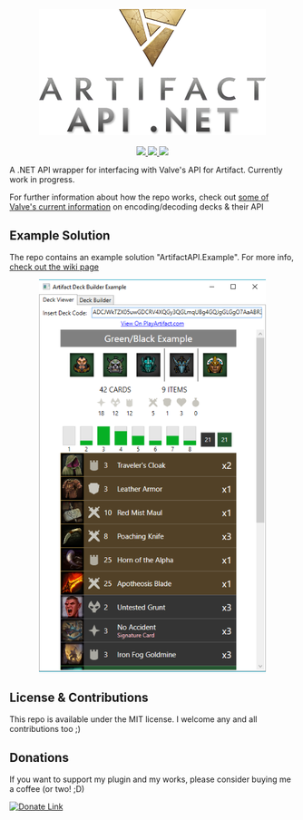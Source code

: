 <p align="center">
  <a href="">
    <img width=400 src="/docs/assets/images/artifactapiNETLogo.png">
  </a>
  
  <br/>
  <br/>

  <a href="https://twitter.com/_JShepherd">
    <img src="https://img.shields.io/badge/twitter-__JShepherd-blue.svg?style=flat-square.svg"/>
  </a>
  <a href="https://joshlmao.github.io/ArtifactAPI.NET">
    <img src="https://img.shields.io/badge/documentation-available-brightgreen.svg?style=flat-square.svg"/>
  </a>
  <a href="https://github.com/JoshLmao/ArtifactAPI.NET/releases">
    <img src="https://img.shields.io/badge/release-v0.1.01-brightgreen.svg?style=flat-square.svg"/>
  </a>
</p>

A .NET API wrapper for interfacing with Valve's API for Artifact. Currently work in progress.

For further information about how the repo works, check out [some of Valve's current information](https://github.com/ValveSoftware/ArtifactDeckCode/blob/master/README.md) on encoding/decoding decks & their API

## Example Solution

The repo contains an example solution "ArtifactAPI.Example". For more info, [check out the wiki page](https://github.com/JoshLmao/ArtifactAPI.NET/wiki/ArtifactAPI-Example)

<p align="center">
  <img width=400 src="/docs/assets/images/deckViewerImg.png">
</p>

## License & Contributions

This repo is available under the MIT license. I welcome any and all contributions too ;)

## Donations

If you want to support my plugin and my works, please consider buying me a coffee (or two! ;D)

[![Donate Link](https://www.paypalobjects.com/en_US/i/btn/btn_donateCC_LG.gif)](https://paypal.me/ijoshlmao)
